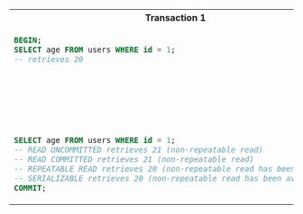 <table>
<tr>
<th> Transaction 1 </th>
<th> Transaction 2 </th>
</tr>
<tr>
<td>

```sql
BEGIN;
SELECT age FROM users WHERE id = 1;
-- retrieves 20
```

</td>
<td>
</td>
</tr>
<tr>
<td></td>
<td>

```sql
BEGIN;
UPDATE users SET age = 21 WHERE id = 1;
COMMIT;
```

</td>
</tr>
<tr>
<td>

```sql
SELECT age FROM users WHERE id = 1;
-- READ UNCOMMITTED retrieves 21 (non-repeatable read)
-- READ COMMITTED retrieves 21 (non-repeatable read)
-- REPEATABLE READ retrieves 20 (non-repeatable read has been avoided)
-- SERIALIZABLE retrieves 20 (non-repeatable read has been avoided)
COMMIT;
```

</td>
<td>
</td>
</tr>
</table>
